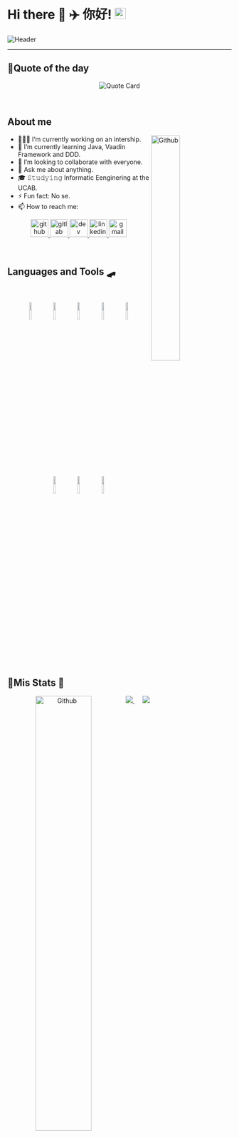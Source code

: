 # Hi there 👋  ✈️  你好! <img src="https://media.giphy.com/media/hvRJCLFzcasrR4ia7z/giphy.gif?raw=true" width="25px">

![Header](../assets/assets/gif/header.gif?raw=true) 
 
<hr>

## 🛫**Quote of the day**

<p align="center">
<img src="https://quotes-github-readme.vercel.app/api?type=horizontal" alt="Quote Card" />
 
&nbsp;
## **About me**

<img width="36%" align="right" alt="Github" src="https://media.giphy.com/media/l3E6IlIx5f9nVjd84/giphy.gif?raw=true&border=none">

- 👨🏽‍💻 I’m currently working on an intership.
- 🌱 I’m currently learning Java, Vaadin Framework and DDD.
- 👯 I’m looking to collaborate with everyone.
- 🤔 Ask me about anything.
- 🎓 𝚂𝚝𝚞𝚍𝚢𝚒𝚗𝚐 Informatic Eenginering at the UCAB.
- ⚡️ Fun fact: No se.
- 📫 How to reach me:

<p align="center">
  <a href="https://github.com/GerLC">
<img src='https://cdn.jsdelivr.net/npm/simple-icons@3.0.1/icons/github.svg?raw=true' alt='github' height='40'>
  </a>
   <a href="https://gitlab.com/GerLC">
<img src='https://cdn.jsdelivr.net/npm/simple-icons@3.0.1/icons/gitlab.svg?raw=true' alt='gitlab' height='40'>
  </a>
 <a href="https://dev.to/GerLC">
<img src='https://cdn.jsdelivr.net/npm/simple-icons@3.0.1/icons/dev-dot-to.svg?raw=true' alt='dev' height='40'>
  </a>
   <a href="https://www.linkedin.com/in/germán-li-b226661a0/">
<img src='https://cdn.jsdelivr.net/npm/simple-icons@3.0.1/icons/linkedin.svg?raw=true' alt='linkedin' height='40'>
  </a>
 <a href="mailto:gerstructura@gmail.com">
<img src='https://cdn.jsdelivr.net/npm/simple-icons@3.0.1/icons/gmail.svg?raw=true' alt='gmail' height='40'>
  </a>
</p>

&nbsp;
<br>

## **Languages and Tools** 🛹 

<br>
<p align="center">
  <code><img width="10%" src="https://www.vectorlogo.zone/logos/java/java-ar21.svg"></code>
  <code><img width="10%" src="https://www.vectorlogo.zone/logos/springio/springio-ar21.svg"></code>
  <code><img width="10%" src="https://www.vectorlogo.zone/logos/python/python-ar21.svg"></code>
  <code><img width="10%" src="https://www.vectorlogo.zone/logos/djangoproject/djangoproject-ar21.svg"></code>
  <code><img width="10%" src="https://www.vectorlogo.zone/logos/w3_html5/w3_html5-ar21.svg"></code>
  <code><img width="10%" src="https://www.vectorlogo.zone/logos/netlifyapp_watercss/netlifyapp_watercss-ar21.svg"></code>
  <code><img width="10%" src="https://www.vectorlogo.zone/logos/javascript/javascript-ar21.svg"></code>
  <code><img width="10%" src="https://www.vectorlogo.zone/logos/angular/angular-ar21.svg"></code>  
</p>

<br>

## 🛬**Mis Stats** 📝 

<p align="center">
<a href="https://github.com/anuraghazra/github-readme-stats">
  <img src="https://github-readme-stats.vercel.app/api?username=GerLC&show_icons=true&theme=synthwave&border_radius=10%&count_private=true&locale=es&raw=true"/>
</a>
<img width="50%" align="left" alt="Github" src="https://github.githubassets.com/images/modules/profile/profile-first-issue-dark.svg?raw=true">
&nbsp;
<a href="https://github.com/anuraghazra/convoychat">
  <img align="right" src="https://github-readme-stats.vercel.app/api/top-langs/?username=GerLC&layout=compact&theme=synthwave&&locale=es&border_radius=10%&count_private=true&raw=true"/>
</a>